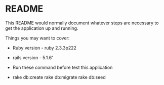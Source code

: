 # README

This README would normally document whatever steps are necessary to get the
application up and running.

Things you may want to cover:

* Ruby version - ruby 2.3.3p222



* rails version - 5.1.6'


* Run these command before test this application 


* rake db:create
  rake db:migrate
  rake db:seed

